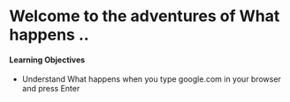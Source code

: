 <h1>Welcome to the adventures of What happens ..</h1>
<h4>Learning Objectives</h4>
<ul>
<li>Understand What happens when you type google.com in your browser and press Enter</li>
</ul>

